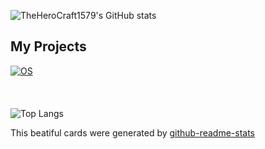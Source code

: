 ![TheHeroCraft1579's GitHub stats](https://github-readme-stats.vercel.app/api?username=TheHeroCraft1579&theme=dracula&title_color=ffffff)


## My Projects
[![OS](https://github-readme-stats.vercel.app/api/pin/?username=TheHeroCraft1579&repo=os&theme=dracula&title_color=ffffff)](https://github.com/TheHeroCraft1579/os)\
\
\
\
![Top Langs](https://github-readme-stats.vercel.app/api/top-langs/?username=TheHeroCraft1579&theme=dracula&title_color=ffffff)

This beatiful cards were generated by [github-readme-stats](https://github.com/anuraghazra/github-readme-stats)

